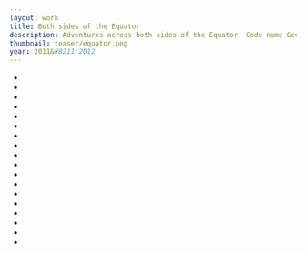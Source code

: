 ```yaml
---
layout: work
title: Both sides of the Equator
description: Adventures across both sides of the Equator. Code name Gecko.
thumbnail: teaser/equator.png
year: 2011&#8211;2012
---
```

<ul id="imagelist">
	<li><img src="{{ site.imageurl }}/gecko/MG_3472.jpg" alt="" /></li>
	<li><img src="{{ site.imageurl }}/gecko/MG_4859.jpg" alt="" /></li>
	<li><img src="{{ site.imageurl }}/gecko/MG_4981.jpg" alt="" /></li>
	<li><img src="{{ site.imageurl }}/gecko/MG_5956.jpg" alt="" /></li>
	<li><img src="{{ site.imageurl }}/gecko/MG_5069.jpg" alt="" /></li>
	<li><img src="{{ site.imageurl }}/gecko/MG_5227.jpg" alt="" /></li>
	<li><img src="{{ site.imageurl }}/gecko/MG_5241.jpg" alt="" /></li>
	<li><img src="{{ site.imageurl }}/gecko/MG_5532.jpg" alt="" /></li>
	<li><img src="{{ site.imageurl }}/gecko/MG_5588.jpg" alt="" /></li>
	<li><img src="{{ site.imageurl }}/gecko/IMG_4789.jpg" alt="" /></li>
	<li><img src="{{ site.imageurl }}/gecko/MG_6000.jpg" alt="" /></li>
	<li><img src="{{ site.imageurl }}/gecko/MG_6025.jpg" alt="" /></li>
	<li><img src="{{ site.imageurl }}/gecko/MG_6876.jpg" alt="" /></li>
	<li><img src="{{ site.imageurl }}/gecko/MG_7365.jpg" alt="" /></li>
	<li><img src="{{ site.imageurl }}/gecko/MG_7558.jpg" alt="" /></li>
	<li><img src="{{ site.imageurl }}/gecko/MG_7643.jpg" alt="" /></li>
	<li><img src="{{ site.imageurl }}/gecko/MG_7915.jpg" alt="" /></li>
	<li><img src="{{ site.imageurl }}/gecko/MG_7441.jpg" alt="" /></li>
</ul>
